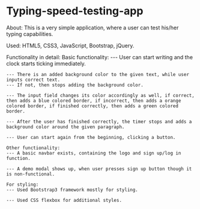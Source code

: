 # Typing-speed-testing-app

About: This is a very simple application, where a user can test his/her typing capabilities. 

Used: HTML5, CSS3, JavaScript, Bootstrap, jQuery.

Functionality in detail: 
    Basic functionality:
    --- User can start writing and the clock starts ticking immediately.

    --- There is an added background color to the given text, while user inputs correct text.
    --- If not, then stops adding the background color.

    --- The input field changes its color accordingly as well, if correct, then adds a blue colored border, if incorrect, then adds a orange colored border, if finished correctly, then adds a green colored border.

    --- After the user has finished correctly, the timer stops and adds a background color around the given paragraph.

    --- User can start again from the beginning, clicking a button.

    Other functionality:
    --- A basic navbar exists, containing the logo and sign up/log in function.

    --- A demo modal shows up, when user presses sign up button though it is non-functional.

    For styling:
    --- Used Bootstrap3 framework mostly for styling.
    
    --- Used CSS flexbox for additional styles.